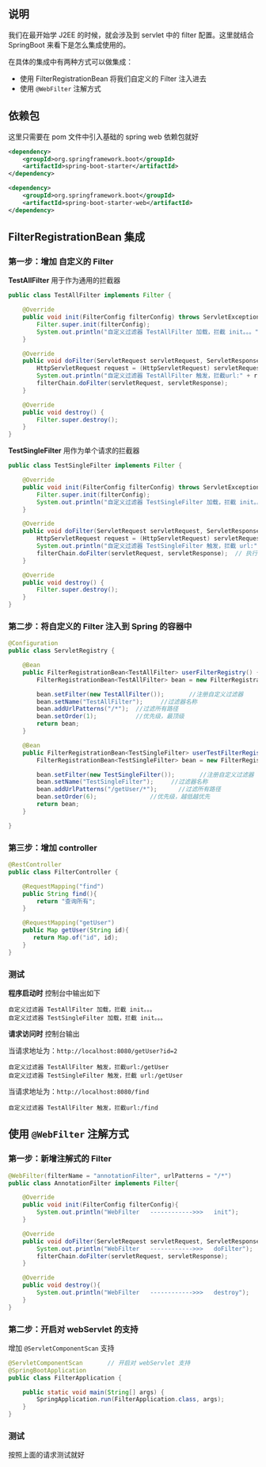 ## 说明

我们在最开始学 J2EE 的时候，就会涉及到 servlet 中的 filter 配置。这里就结合 SpringBoot 来看下是怎么集成使用的。

在具体的集成中有两种方式可以做集成：

- 使用 FilterRegistrationBean 将我们自定义的 Filter 注入进去
- 使用 `@WebFilter` 注解方式

## 依赖包

这里只需要在 pom 文件中引入基础的 spring web 依赖包就好

```xml
<dependency>
    <groupId>org.springframework.boot</groupId>
    <artifactId>spring-boot-starter</artifactId>
</dependency>

<dependency>
    <groupId>org.springframework.boot</groupId>
    <artifactId>spring-boot-starter-web</artifactId>
</dependency>
```

## FilterRegistrationBean 集成

### 第一步：增加 自定义的 Filter

**TestAllFilter**  用于作为通用的拦截器

```java
public class TestAllFilter implements Filter {

    @Override
    public void init(FilterConfig filterConfig) throws ServletException {
        Filter.super.init(filterConfig);
        System.out.println("自定义过滤器 TestAllFilter 加载，拦截 init。。。" );
    }

    @Override
    public void doFilter(ServletRequest servletRequest, ServletResponse servletResponse, FilterChain filterChain) throws IOException, ServletException {
        HttpServletRequest request = (HttpServletRequest) servletRequest;
        System.out.println("自定义过滤器 TestAllFilter 触发，拦截url:" + request.getRequestURI());
        filterChain.doFilter(servletRequest, servletResponse);
    }

    @Override
    public void destroy() {
        Filter.super.destroy();
    }
}
```

**TestSingleFilter** 用作为单个请求的拦截器

```java
public class TestSingleFilter implements Filter {

    @Override
    public void init(FilterConfig filterConfig) throws ServletException {
        Filter.super.init(filterConfig);
        System.out.println("自定义过滤器 TestSingleFilter 加载，拦截 init。。。" );
    }

    @Override
    public void doFilter(ServletRequest servletRequest, ServletResponse servletResponse, FilterChain filterChain) throws IOException, ServletException {
        HttpServletRequest request = (HttpServletRequest) servletRequest;
        System.out.println("自定义过滤器 TestSingleFilter 触发，拦截 url:" + request.getRequestURI());
        filterChain.doFilter(servletRequest, servletResponse);  // 执行后续的 filter
    }

    @Override
    public void destroy() {
        Filter.super.destroy();
    }
}
```

### 第二步：将自定义的 Filter 注入到 Spring 的容器中

```java
@Configuration
public class ServletRegistry {

    @Bean
    public FilterRegistrationBean<TestAllFilter> userFilterRegistry() {
        FilterRegistrationBean<TestAllFilter> bean = new FilterRegistrationBean<>();

        bean.setFilter(new TestAllFilter());       //注册自定义过滤器
        bean.setName("TestAllFilter");     //过滤器名称
        bean.addUrlPatterns("/*");  //过滤所有路径
        bean.setOrder(1);           //优先级，最顶级
        return bean;
    }

    @Bean
    public FilterRegistrationBean<TestSingleFilter> userTestFilterRegistry() {
        FilterRegistrationBean<TestSingleFilter> bean = new FilterRegistrationBean<>();

        bean.setFilter(new TestSingleFilter());       //注册自定义过滤器
        bean.setName("TestSingleFilter");     //过滤器名称
        bean.addUrlPatterns("/getUser/*");      //过滤所有路径
        bean.setOrder(6);               //优先级，越低越优先
        return bean;
    }

}
```

### 第三步：增加 controller

```java
@RestController
public class FilterController {

    @RequestMapping("find")
    public String find(){
        return "查询所有";
    }

    @RequestMapping("getUser")
    public Map getUser(String id){
       return Map.of("id", id);
    }
}
```

### 测试

**程序启动时** 控制台中输出如下

```console
自定义过滤器 TestAllFilter 加载，拦截 init。。。
自定义过滤器 TestSingleFilter 加载，拦截 init。。。
```

**请求访问时** 控制台输出

当请求地址为：`http://localhost:8080/getUser?id=2`

```console
自定义过滤器 TestAllFilter 触发，拦截url:/getUser
自定义过滤器 TestSingleFilter 触发，拦截 url:/getUser
```

当请求地址为：`http://localhost:8080/find`

```console
自定义过滤器 TestAllFilter 触发，拦截url:/find
```

## 使用 `@WebFilter` 注解方式

### 第一步：新增注解式的 Filter
```java
@WebFilter(filterName = "annotationFilter", urlPatterns = "/*")
public class AnnotationFilter implements Filter{

    @Override
    public void init(FilterConfig filterConfig){
        System.out.println("WebFilter   ------------>>>   init");
    }

    @Override
    public void doFilter(ServletRequest servletRequest, ServletResponse servletResponse, FilterChain filterChain) throws IOException, ServletException {
        System.out.println("WebFilter   ------------>>>   doFilter");
        filterChain.doFilter(servletRequest, servletResponse);
    }

    @Override
    public void destroy(){
        System.out.println("WebFilter   ------------>>>   destroy");
    }
}
```

### 第二步：开启对 webServlet 的支持

增加 `@ServletComponentScan` 支持

```java
@ServletComponentScan       // 开启对 webServlet 支持
@SpringBootApplication
public class FilterApplication {

    public static void main(String[] args) {
        SpringApplication.run(FilterApplication.class, args);
    }
}
```

### 测试

按照上面的请求测试就好